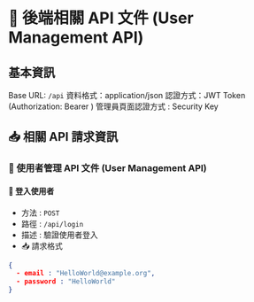 # 📘 後端相關 API 文件 (User Management API)

## 基本資訊
Base URL: `/api`
資料格式：application/json
認證方式：JWT Token (Authorization: Bearer <token>)
管理員頁面認證方式 : Security Key

## 📥 相關 API 請求資訊

### 👥 使用者管理 API 文件 (User Management API)

#### 📌 登入使用者
* 方法 : `POST`
* 路徑 : `/api/login`
* 描述 : 驗證使用者登入
* 📥 請求格式
```json
{
  - email : "HelloWorld@example.org",
  - password : "HelloWorld"
}
```
